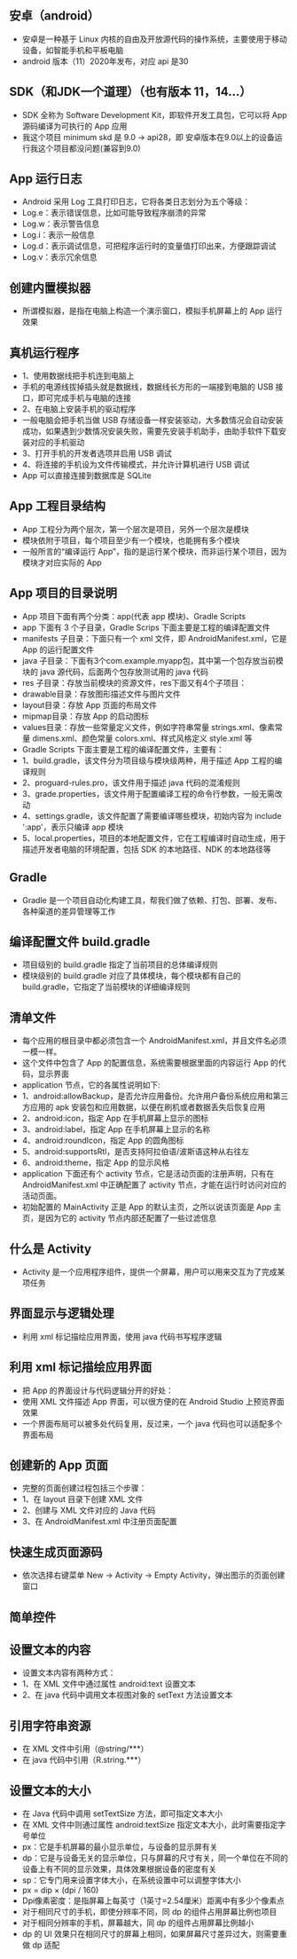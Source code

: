 ## 安卓（android）
* 安卓是一种基于 Linux 内核的自由及开放源代码的操作系统，主要使用于移动设备，如智能手机和平板电脑
* android 版本（11）2020年发布，对应 api 是30

## SDK（和JDK一个道理）（也有版本 11，14...）
* SDK 全称为 Software Development Kit，即软件开发工具包，它可以将 App 源码编译为可执行的 App 应用
* 我这个项目 minimum skd 是 9.0 -> api28，即 安卓版本在9.0以上的设备运行我这个项目都没问题(兼容到9.0)

## App 运行日志
* Android 采用 Log 工具打印日志，它将各类日志划分为五个等级：
* Log.e：表示错误信息，比如可能导致程序崩溃的异常
* Log.w：表示警告信息
* Log.i：表示一般信息
* Log.d：表示调试信息，可把程序运行时的变量值打印出来，方便跟踪调试
* Log.v：表示冗余信息

## 创建内置模拟器
* 所谓模拟器，是指在电脑上构造一个演示窗口，模拟手机屏幕上的 App 运行效果

## 真机运行程序
* 1、使用数据线把手机连到电脑上
* 手机的电源线拔掉插头就是数据线，数据线长方形的一端接到电脑的 USB 接口，即可完成手机与电脑的连接
* 2、在电脑上安装手机的驱动程序
* 一般电脑会把手机当做 USB 存储设备一样安装驱动，大多数情况会自动安装成功，如果遇到少数情况安装失败，需要先安装手机助手，由助手软件下载安装对应的手机驱动
* 3、打开手机的开发者选项并启用 USB 调试
* 4、将连接的手机设为文件传输模式，并允许计算机进行 USB 调试
* App 可以直接连接到数据库是 SQLite

## App 工程目录结构
* App 工程分为两个层次，第一个层次是项目，另外一个层次是模块
* 模块依附于项目，每个项目至少有一个模块，也能拥有多个模块
* 一般所言的“编译运行 App”，指的是运行某个模块，而非运行某个项目，因为模块才对应实际的 App

## App 项目的目录说明
* App 项目下面有两个分类：app(代表 app 模块)、Gradle Scripts
* app 下面有 3 个子目录，Gradle Scrips 下面主要是工程的编译配置文件
* manifests 子目录：下面只有一个 xml 文件，即 AndroidManifest.xml，它是 App 的运行配置文件
* java 子目录：下面有3个com.example.myapp包，其中第一个包存放当前模块的 java 源代码，后面两个包存放测试用的 java 代码
* res 子目录：存放当前模块的资源文件，res下面又有4个子项目：
* drawable目录：存放图形描述文件与图片文件
* layout目录：存放 App 页面的布局文件
* mipmap目录：存放 App 的启动图标
* values目录：存放一些常量定义文件，例如字符串常量 strings.xml、像素常量 dimens.xml、颜色常量 colors.xml、样式风格定义 style.xml 等
* Gradle Scripts 下面主要是工程的编译配置文件，主要有：
* 1、build.gradle，该文件分为项目级与模块级两种，用于描述 App 工程的编译规则
* 2、proguard-rules.pro，该文件用于描述 java 代码的混淆规则
* 3、grade.properties，该文件用于配置编译工程的命令行参数，一般无需改动
* 4、settings.gradle，该文件配置了需要编译哪些模块，初始内容为 include ':app'，表示只编译 app 模块
* 5、local.properties，项目的本地配置文件，它在工程编译时自动生成，用于描述开发者电脑的环境配置，包括 SDK 的本地路径、NDK 的本地路径等

## Gradle
* Gradle 是一个项目自动化构建工具，帮我们做了依赖、打包、部署、发布、各种渠道的差异管理等工作

## 编译配置文件 build.gradle
* 项目级别的 build.gradle 指定了当前项目的总体编译规则
* 模块级别的 build.gradle 对应了具体模块，每个模块都有自己的 build.gradle，它指定了当前模块的详细编译规则

## 清单文件
* 每个应用的根目录中都必须包含一个 AndroidManifest.xml，并且文件名必须一模一样。
* 这个文件中包含了 App 的配置信息，系统需要根据里面的内容运行 App 的代码，显示界面
* application 节点，它的各属性说明如下:
* 1、android:allowBackup，是否允许应用备份。允许用户备份系统应用和第三方应用的 apk 安装包和应用数据，以便在刷机或者数据丢失后恢复应用
* 2、android:icon，指定 App 在手机屏幕上显示的图标
* 3、android:label，指定 App 在手机屏幕上显示的名称
* 4、android:roundIcon，指定 App 的圆角图标
* 5、android:supportsRtl，是否支持阿拉伯语/波斯语这种从右往左
* 6、android:theme，指定 App 的显示风格
* application 下面还有个 activity 节点，它是活动页面的注册声明，只有在 AndroidManifest.xml 中正确配置了 activity 节点，才能在运行时访问对应的活动页面。
* 初始配置的 MainActivity 正是 App 的默认主页，之所以说该页面是 App 主页，是因为它的 activity 节点内部还配置了一些过滤信息

## 什么是 Activity
* Activity 是一个应用程序组件，提供一个屏幕，用户可以用来交互为了完成某项任务

## 界面显示与逻辑处理
* 利用 xml 标记描绘应用界面，使用 java 代码书写程序逻辑

## 利用 xml 标记描绘应用界面
* 把 App 的界面设计与代码逻辑分开的好处：
* 使用 XML 文件描述 App 界面，可以很方便的在 Android Studio 上预览界面效果
* 一个界面布局可以被多处代码复用，反过来，一个 java 代码也可以适配多个界面布局

## 创建新的 App 页面
* 完整的页面创建过程包括三个步骤：
* 1、在 layout 目录下创建 XML 文件
* 2、创建与 XML 文件对应的 Java 代码
* 3、在 AndroidManifest.xml 中注册页面配置

## 快速生成页面源码
* 依次选择右键菜单 New -> Activity -> Empty Activity，弹出图示的页面创建窗口

## 简单控件

## 设置文本的内容
* 设置文本内容有两种方式：
* 1、在 XML 文件中通过属性 android:text 设置文本
* 2、在 java 代码中调用文本视图对象的 setText 方法设置文本

## 引用字符串资源
* 在 XML 文件中引用（@string/***）
* 在 java 代码中引用（R.string.***）

## 设置文本的大小
* 在 Java 代码中调用 setTextSize 方法，即可指定文本大小
* 在 XML 文件中则通过属性 android:textSize 指定文本大小，此时需要指定字号单位
* px：它是手机屏幕的最小显示单位，与设备的显示屏有关
* dp：它是与设备无关的显示单位，只与屏幕的尺寸有关，同一个单位在不同的设备上有不同的显示效果，具体效果根据设备的密度有关
* sp：它专门用来设置字体大小，在系统设置中可以调整字体大小
* px = dip × (dpi / 160)
* Dpi像素密度：是指屏幕上每英寸（1英寸=2.54厘米）距离中有多少个像素点
* 对于相同尺寸的手机，即使分辨率不同，同 dp 的组件占用屏幕比例也项目
* 对于相同分辨率的手机，屏幕越大，同 dp 的组件占用屏幕比例越小
* dp 的 UI 效果只在相同尺寸的屏幕上相同，如果屏幕尺寸差异过大，则需要重做 dp 适配